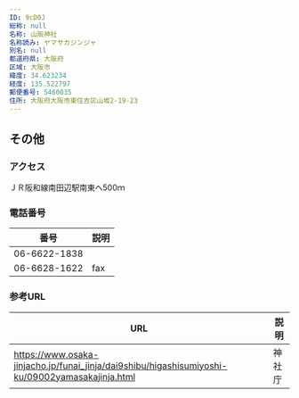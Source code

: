 ```yaml
---
ID: 9cD0J
総称: null
名称: 山阪神社
名称読み: ヤマサカジンジャ
別名: null
都道府県: 大阪府
区域: 大阪市
緯度: 34.623234
経度: 135.522797
郵便番号: 5460035
住所: 大阪府大阪市東住吉区山坂2-19-23
---
```


## その他

### アクセス

ＪＲ阪和線南田辺駅南東へ500ｍ

### 電話番号

| 番号         | 説明 |
| ------------ | ---- |
| 06-6622-1838 |      |
| 06-6628-1622 | fax  |

### 参考URL

| URL                                                                                             | 説明   |
| ----------------------------------------------------------------------------------------------- | ------ |
| https://www.osaka-jinjacho.jp/funai_jinja/dai9shibu/higashisumiyoshi-ku/09002yamasakajinja.html | 神社庁 |
